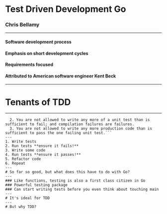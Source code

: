 # Test Driven Development Go
### Chris Bellamy
---
#### Software development process 

#### Emphasis on short development cycles

#### Requirements focused

#### Attributed to American software engineer Kent Beck
---
# Tenants of TDD
---
``` 1. You are not allowed to write any production code unless it is to make a failing unit test pass.
  2. You are not allowed to write any more of a unit test than is sufficient to fail; and compilation failures are failures.
  3. You are not allowed to write any more production code than is sufficient to pass the one failing unit test.```
---
1. Write tests
2. Run tests **ensure it fails!**
3. Write some code 
4. Run tests **ensure it passes!**
5. Refactor code
6. Repeat
---
# So far so good, but what does this have to do with Go?
---
### Like functions, testing is also a first class citizen in Go
### Powerful testing package
### Can start writing tests before you even think about touching main
---
# It's ideal for TDD
---
# But why TDD?